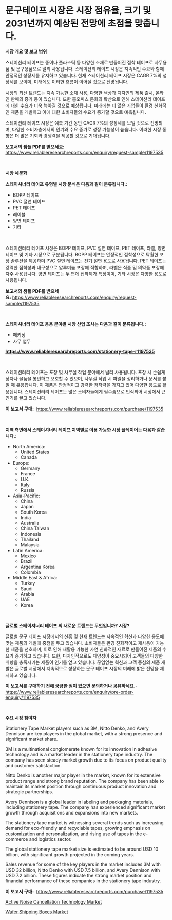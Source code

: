 <p><h1>문구테이프 시장은 시장 점유율, 크기 및 2031년까지 예상된 전망에 초점을 맞춥니다.</h1></p><p><strong>시장 개요 및 보고 범위</strong></p>
<p><p>스테이션리 테이프는 종이나 플라스틱 등 다양한 소재로 만들어진 접착 테이프로 사무용품 및 문구용품으로 널리 사용됩니다. 스테이션리 테이프 시장은 지속적인 수요와 함께 안정적인 성장세를 유지하고 있습니다. 현재 스테이션리 테이프 시장은 CAGR 7%의 성장세를 보이며, 미래에도 이러한 흐름이 이어질 것으로 전망됩니다.</p><p>시장의 최신 트렌드는 지속 가능한 소재 사용, 다양한 색상과 디자인의 제품 출시, 온라인 판매의 증가 등이 있습니다. 또한 홈오피스 문화의 확산으로 인해 스테이션리 테이프에 대한 수요가 더욱 높아질 것으로 예상됩니다. 미래에는 더 많은 기업들이 환경 친화적인 제품을 개발하고 이에 대한 소비자들의 수요가 증가할 것으로 예측됩니다.</p><p>스테이션리 테이프 시장은 예측 기간 동안 CAGR 7%의 성장세를 보일 것으로 전망되며, 다양한 소비자층에서의 인기와 수요 증가로 성장 가능성이 높습니다. 이러한 시장 동향은 더 많은 기회와 경쟁력을 제공할 것으로 기대됩니다.</p></p>
<p><strong>보고서의 샘플 PDF를 받으세요:</strong> <a href="https://www.reliableresearchreports.com/enquiry/request-sample/1197535">https://www.reliableresearchreports.com/enquiry/request-sample/1197535</a></p>
<p>&nbsp;</p>
<p><strong>시장 세분화</strong></p>
<p><strong>스테이셔너리 테이프 유형별 시장 분석은 다음과 같이 분류됩니다.:</strong></p>
<p><ul><li>BOPP 테이프</li><li>PVC 절연 테이프</li><li>PET 테이프</li><li>레이블</li><li>양면 테이프</li><li>기타</li></ul></p>
<p>&nbsp;</p>
<p><p>스테이션러리 테이프 시장은 BOPP 테이프, PVC 절연 테이프, PET 테이프, 라벨, 양면 테이프 및 기타 시장으로 구분됩니다. BOPP 테이프는 안정적인 점착성으로 탁월한 포장 솔루션을 제공하며 PVC 절연 테이프는 전기 절연 용도로 사용됩니다. PET 테이프는 강력한 점착성과 내구성으로 알루미늄 포장에 적합하며, 라벨은 식품 및 의약품 포장에 자주 사용됩니다. 양면 테이프는 두 면에 접착제가 특징이며, 기타 시장은 다양한 용도로 사용됩니다.</p></p>
<p><strong>보고서의 샘플 PDF를 받으세요:</strong>&nbsp;<a href="https://www.reliableresearchreports.com/enquiry/request-sample/1197535">https://www.reliableresearchreports.com/enquiry/request-sample/1197535</a></p>
<p>&nbsp;</p>
<p><strong> 스테이셔너리 테이프 응용 분야별 시장 산업 조사는 다음과 같이 분류됩니다.:</strong></p>
<p><ul><li>패키징</li><li>사무 업무</li></ul></p>
<p><strong><a href="https://www.reliableresearchreports.com/stationery-tape-r1197535">https://www.reliableresearchreports.com/stationery-tape-r1197535</a></strong></p>
<p>&nbsp;</p>
<p><p>스테이션러리 테이프는 포장 및 사무실 작업 분야에서 널리 사용됩니다. 포장 시 손쉽게 상자나 물품을 봉인하고 보호할 수 있으며, 사무실 작업 시 파일을 정리하거나 문서를 붙일 때 유용합니다. 이 제품은 안정적이고 강력한 점착력을 가지고 있어 다양한 용도로 활용됩니다. 스테이션러리 테이프는 많은 소비자들에게 필수품으로 인식되어 시장에서 큰 인기를 끌고 있습니다.</p></p>
<p><strong>이 보고서 구매:</strong>&nbsp; <a href="https://www.reliableresearchreports.com/purchase/1197535">https://www.reliableresearchreports.com/purchase/1197535</a></p>
<p>&nbsp;</p>
<p><strong>지역 측면에서 스테이셔너리 테이프 지역별로 이용 가능한 시장 플레이어는 다음과 같습니다.:</strong></p>
<p><ul>
    <li>
        North America:
        <ul>
            <li>United States</li>
            <li>Canada</li>
        </ul>
    </li>
    <li>
        Europe:
        <ul>
            <li>Germany</li>
            <li>France</li>
            <li>U.K.</li>
            <li>Italy</li>
            <li>Russia</li>
        </ul>
    </li>
    <li>
        Asia-Pacific:
        <ul>
            <li>China</li>
            <li>Japan</li>
            <li>South Korea</li>
            <li>India</li>
            <li>Australia</li>
            <li>China Taiwan</li>
            <li>Indonesia</li>
            <li>Thailand</li>
            <li>Malaysia</li>
        </ul>
    </li>
    <li>
        Latin America:
        <ul>
            <li>Mexico</li>
            <li>Brazil</li>
            <li>Argentina Korea</li>
            <li>Colombia</li>
        </ul>
    </li>
    <li>
        Middle East & Africa:
        <ul>
            <li>Turkey</li>
            <li>Saudi</li>
            <li>Arabia</li>
            <li>UAE</li>
            <li>Korea</li>
        </ul>
    </li>
    </ul></p>
<p>&nbsp;</p>
<p><strong>글로벌 스테이셔너리 테이프 의 새로운 트렌드는 무엇입니까? 시장?</strong></p>
<p><p>글로벌 문구 테이프 시장에서의 신흥 및 현재 트렌드는 지속적인 혁신과 다양한 용도에 맞는 제품의 개발에 중점을 두고 있습니다. 소비자들은 환경 친화적이고 재사용이 가능한 제품을 선호하며, 이로 인해 재활용 가능한 자연 친화적인 재료로 만들어진 제품의 수요가 증가하고 있습니다. 또한, 디자인적으로도 다양성이 중요시되어 고객들의 다양한 취향을 충족시키는 제품이 인기를 얻고 있습니다. 끊임없는 혁신과 고객 중심의 제품 개발은 글로벌 시장에서 지속적으로 성장하는 문구 테이프 시장의 미래에 밝은 전망을 제시하고 있습니다.</p></p>
<p><strong>이 보고서를 구매하기 전에 궁금한 점이 있으면 문의하거나 공유하세요.</strong>- <a href="https://www.reliableresearchreports.com/enquiry/pre-order-enquiry/1197535">https://www.reliableresearchreports.com/enquiry/pre-order-enquiry/1197535</a></p>
<p>&nbsp;</p>
<p><strong>주요 시장 참여자</strong></p>
<p><p>Stationery Tape Market players such as 3M, Nitto Denko, and Avery Dennison are key players in the global market, with a strong presence and significant market share. </p><p>3M is a multinational conglomerate known for its innovation in adhesive technology and is a market leader in the stationery tape industry. The company has seen steady market growth due to its focus on product quality and customer satisfaction. </p><p>Nitto Denko is another major player in the market, known for its extensive product range and strong brand reputation. The company has been able to maintain its market position through continuous product innovation and strategic partnerships.</p><p>Avery Dennison is a global leader in labeling and packaging materials, including stationery tape. The company has experienced significant market growth through acquisitions and expansions into new markets.</p><p>The stationery tape market is witnessing several trends such as increasing demand for eco-friendly and recyclable tapes, growing emphasis on customization and personalization, and rising use of tapes in the e-commerce and logistics sector.</p><p>The global stationery tape market size is estimated to be around USD 10 billion, with significant growth projected in the coming years. </p><p>Sales revenue for some of the key players in the market includes 3M with USD 32 billion, Nitto Denko with USD 7.5 billion, and Avery Dennison with USD 7.2 billion. These figures indicate the strong market position and financial performance of these companies in the stationery tape industry.</p></p>
<p><strong>이 보고서 구매:</strong>&nbsp;&nbsp;<a href="https://www.reliableresearchreports.com/purchase/1197535">https://www.reliableresearchreports.com/purchase/1197535</a></p>
<p><p><a href="https://github.com/ChiragRP21/Market-Research-Report-List-4/blob/main/active-noise-cancellation-technology-market.md">Active Noise Cancellation Technology Market</a></p><p><a href="https://confirmed-shield-e13.notion.site/Wafer-Shipping-Boxes-Market-Insight-Market-Trends-Growth-Forecasted-from-2024-TO-2031-bcc1816094164109a9e44f64bf18fd12">Wafer Shipping Boxes Market</a></p></p>
